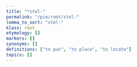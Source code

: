 ```yaml
---
title: "*stel-"
permalink: "/pie/root/stel-"
lemma_to_sort: "stel-"
klass: root
etymology: []
markers: []
synonyms: []
definitions: ["to put", "to place", "to locate"]
topics: []
---
```

